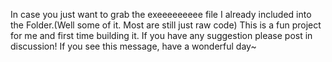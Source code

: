 In case you just want to grab the exeeeeeeeee file I already included into the Folder.(Well some of it. Most are still just raw code)
This is a fun project for me and first time building it. 
If you have any suggestion please post in discussion!
If you see this message, have a wonderful day~
